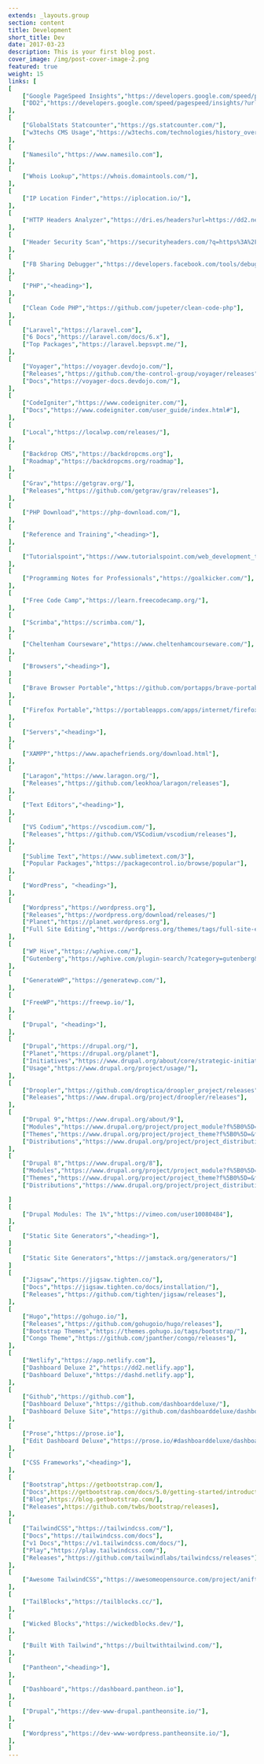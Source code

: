 ```yaml
---
extends: _layouts.group
section: content
title: Development
short_title: Dev
date: 2017-03-23
description: This is your first blog post.
cover_image: /img/post-cover-image-2.png
featured: true
weight: 15
links: [
[
    ["Google PageSpeed Insights","https://developers.google.com/speed/pagespeed/insights/"],
    ["DD2","https://developers.google.com/speed/pagespeed/insights/?url=https%3A%2F%2Fdd2.netlify.app%2F"],
],
[
    ["GlobalStats Statcounter","https://gs.statcounter.com/"],
    ["w3techs CMS Usage","https://w3techs.com/technologies/history_overview/content_management/all"],
],
[
    ["Namesilo","https://www.namesilo.com"],
],
[
    ["Whois Lookup","https://whois.domaintools.com/"],
],
[
    ["IP Location Finder","https://iplocation.io/"],
],
[
    ["HTTP Headers Analyzer","https://dri.es/headers?url=https://dd2.netlify.app"],
],
[
    ["Header Security Scan","https://securityheaders.com/?q=https%3A%2F%2Fdd2.netlify.app%2F"],
],
[
    ["FB Sharing Debugger","https://developers.facebook.com/tools/debug/"],
],
[
    ["PHP","<heading>"],
],
[
    ["Clean Code PHP","https://github.com/jupeter/clean-code-php"],
],
[
    ["Laravel","https://laravel.com"],
    ["6 Docs","https://laravel.com/docs/6.x"],
    ["Top Packages","https://laravel.bepsvpt.me/"],
],
[
    ["Voyager","https://voyager.devdojo.com/"],
    ["Releases","https://github.com/the-control-group/voyager/releases"],
    ["Docs","https://voyager-docs.devdojo.com/"],
],
[
    ["CodeIgniter","https://www.codeigniter.com/"],
    ["Docs","https://www.codeigniter.com/user_guide/index.html#"],
],
[
    ["Local","https://localwp.com/releases/"],
],
[
    ["Backdrop CMS","https://backdropcms.org"],
    ["Roadmap","https://backdropcms.org/roadmap"],
],
[
    ["Grav","https://getgrav.org/"],
    ["Releases","https://github.com/getgrav/grav/releases"],
],
[
    ["PHP Download","https://php-download.com/"],
],
[
    ["Reference and Training","<heading>"],
],
[
    ["Tutorialspoint","https://www.tutorialspoint.com/web_development_tutorials.htm"],
],
[
    ["Programming Notes for Professionals","https://goalkicker.com/"],
],
[
    ["Free Code Camp","https://learn.freecodecamp.org/"],
],
[
    ["Scrimba","https://scrimba.com/"],
],
[
    ["Cheltenham Courseware","https://www.cheltenhamcourseware.com/"],
],
[
    ["Browsers","<heading>"],
]
[
    ["Brave Browser Portable","https://github.com/portapps/brave-portable/releases"],
],
[
    ["Firefox Portable","https://portableapps.com/apps/internet/firefox_portable"],
],
[
    ["Servers","<heading>"],
],
[
    ["XAMPP","https://www.apachefriends.org/download.html"],
],
[
    ["Laragon","https://www.laragon.org/"],
    ["Releases","https://github.com/leokhoa/laragon/releases"],
],
[
    ["Text Editors","<heading>"],
],
[
    ["VS Codium","https://vscodium.com/"],
    ["Releases","https://github.com/VSCodium/vscodium/releases"],
],
[
    ["Sublime Text","https://www.sublimetext.com/3"],
    ["Popular Packages","https://packagecontrol.io/browse/popular"],
],
[
    ["WordPress", "<heading>"],
],
[
    ["Wordpress","https://wordpress.org"],
    ["Releases","https://wordpress.org/download/releases/"]
    ["Planet","https://planet.wordpress.org"],
    ["Full Site Editing","https://wordpress.org/themes/tags/full-site-editing/"],
],
[
    ["WP Hive","https://wphive.com/"],
    ["Gutenberg","https://wphive.com/plugin-search/?category=gutenberg&search=&sortby=active-installs-desc"],
],
[
    ["GenerateWP","https://generatewp.com/"],
],
[
    ["FreeWP","https://freewp.io/"],
],
[
    ["Drupal", "<heading>"],
],
[
    ["Drupal","https://drupal.org/"],
    ["Planet","https://drupal.org/planet"],
    ["Initiatives","https://www.drupal.org/about/core/strategic-initiatives"],
    ["Usage","https://www.drupal.org/project/usage/"],
],
[
    ["Droopler","https://github.com/droptica/droopler_project/releases"],
    ["Releases","https://www.drupal.org/project/droopler/releases"],
],
[
    ["Drupal 9","https://www.drupal.org/about/9"],
    ["Modules","https://www.drupal.org/project/project_module?f%5B0%5D=&f%5B1%5D=&f%5B2%5D=&f%5B3%5D=sm_core_compatibility%3A9&f%5B4%5D=sm_field_project_type%3Afull&f%5B5%5D=&f%5B6%5D=&text=&solrsort=ds_project_latest_release+desc&op=Search"],
    ["Themes","https://www.drupal.org/project/project_theme?f%5B0%5D=&f%5B1%5D=&f%5B2%5D=sm_core_compatibility%3A9&f%5B3%5D=sm_field_project_type%3Afull&f%5B4%5D=&f%5B5%5D=&text=&solrsort=ds_project_latest_release+desc&op=Search"],
    ["Distributions","https://www.drupal.org/project/project_distribution?f%5B0%5D=&f%5B1%5D=&f%5B2%5D=sm_core_compatibility%3A9&f%5B3%5D=sm_field_project_type%3Afull&f%5B4%5D=&f%5B5%5D=&text=&solrsort=ds_project_latest_release+desc&op=Search"],
],
[
    ["Drupal 8","https://www.drupal.org/8"],
    ["Modules","https://www.drupal.org/project/project_module?f%5B0%5D=&f%5B1%5D=&f%5B2%5D=&f%5B3%5D=sm_core_compatibility%3A8&f%5B4%5D=sm_field_project_type%3Afull&f%5B5%5D=&f%5B6%5D=&text=&solrsort=ds_project_latest_release+desc&op=Search"],
    ["Themes","https://www.drupal.org/project/project_theme?f%5B0%5D=&f%5B1%5D=&f%5B2%5D=sm_core_compatibility%3A8&f%5B3%5D=sm_field_project_type%3Afull&f%5B4%5D=&f%5B5%5D=&text=&solrsort=ds_project_latest_release+desc&op=Search"],
    ["Distributions","https://www.drupal.org/project/project_distribution?f%5B0%5D=&f%5B1%5D=&f%5B2%5D=sm_core_compatibility%3A8&f%5B3%5D=sm_field_project_type%3Afull&f%5B4%5D=&f%5B5%5D=&text=&solrsort=ds_project_latest_release+desc&op=Search"],

]
[
    ["Drupal Modules: The 1%","https://vimeo.com/user10080484"],
],
[
    ["Static Site Generators","<heading>"],
]
[
    ["Static Site Generators","https://jamstack.org/generators/"]
]
[
    ["Jigsaw","https://jigsaw.tighten.co/"],
    ["Docs","https://jigsaw.tighten.co/docs/installation/"],
    ["Releases","https://github.com/tighten/jigsaw/releases"],
],
[
    ["Hugo","https://gohugo.io/"],
    ["Releases","https://github.com/gohugoio/hugo/releases"],
    ["Bootstrap Themes","https://themes.gohugo.io/tags/bootstrap/"],
    ["Congo Theme","https://github.com/jpanther/congo/releases"],
],
[
    ["Netlify","https://app.netlify.com"],
    ["Dashboard Deluxe 2","https://dd2.netlify.app"],
    ["Dashboard Deluxe","https://dashd.netlify.app"],
],
[
    ["Github","https://github.com"],
    ["Dashboard Deluxe","https://github.com/dashboarddeluxe/"],
    ["Dashboard Deluxe Site","https://github.com/dashboarddeluxe/dashboarddeluxe.github.io"],
],
[
    ["Prose","https://prose.io"],
    ["Edit Dashboard Deluxe","https://prose.io/#dashboarddeluxe/dashboarddeluxe.github.io/edit/master/index.md"],
],
[
    ["CSS Frameworks","<heading>"],
],
[
    ["Bootstrap",https://getbootstrap.com/],
    ["Docs",https://getbootstrap.com/docs/5.0/getting-started/introduction/],
    ["Blog",https://blog.getbootstrap.com/],
    ["Releases",https://github.com/twbs/bootstrap/releases],
],
[
    ["TailwindCSS","https://tailwindcss.com/"],
    ["Docs","https://tailwindcss.com/docs"],
    ["v1 Docs","https://v1.tailwindcss.com/docs/"],
    ["Play","https://play.tailwindcss.com/"],
    ["Releases","https://github.com/tailwindlabs/tailwindcss/releases"],
],
[
    ["Awesome TailwindCSS","https://awesomeopensource.com/project/aniftyco/awesome-tailwindcss"],
],
[
    ["TailBlocks","https://tailblocks.cc/"],
],
[
    ["Wicked Blocks","https://wickedblocks.dev/"],
],
[
    ["Built With Tailwind","https://builtwithtailwind.com/"],
],
[
    ["Pantheon","<heading>"],
],
[
    ["Dashboard","https://dashboard.pantheon.io"],
],
[
    ["Drupal","https://dev-www-drupal.pantheonsite.io/"],
],
[
    ["Wordpress","https://dev-www-wordpress.pantheonsite.io/"],
],
]
---
```


